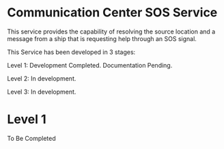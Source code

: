 # Communication Center SOS Service

This service provides the capability of resolving the source location and a message from a ship that is requesting help through an SOS signal.

This Service has been developed in 3 stages:

Level 1: Development Completed. Documentation Pending.

Level 2:  In development.

Level 3: In development.


# Level 1

To Be Completed